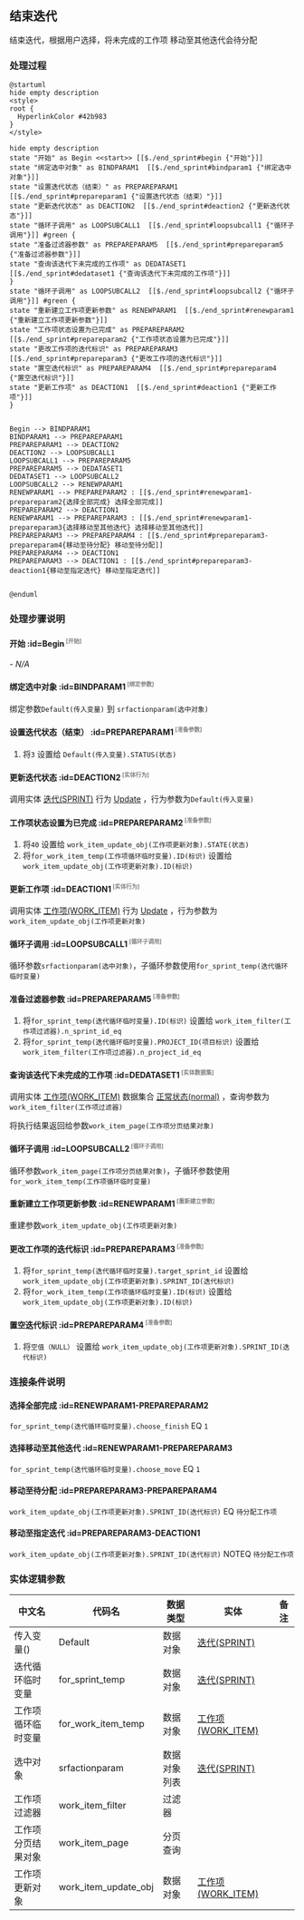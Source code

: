 ## 结束迭代 <!-- {docsify-ignore-all} -->

   结束迭代，根据用户选择，将未完成的工作项 移动至其他迭代会待分配

### 处理过程

```plantuml
@startuml
hide empty description
<style>
root {
  HyperlinkColor #42b983
}
</style>

hide empty description
state "开始" as Begin <<start>> [[$./end_sprint#begin {"开始"}]]
state "绑定选中对象" as BINDPARAM1  [[$./end_sprint#bindparam1 {"绑定选中对象"}]]
state "设置迭代状态（结束）" as PREPAREPARAM1  [[$./end_sprint#prepareparam1 {"设置迭代状态（结束）"}]]
state "更新迭代状态" as DEACTION2  [[$./end_sprint#deaction2 {"更新迭代状态"}]]
state "循环子调用" as LOOPSUBCALL1  [[$./end_sprint#loopsubcall1 {"循环子调用"}]] #green {
state "准备过滤器参数" as PREPAREPARAM5  [[$./end_sprint#prepareparam5 {"准备过滤器参数"}]]
state "查询该迭代下未完成的工作项" as DEDATASET1  [[$./end_sprint#dedataset1 {"查询该迭代下未完成的工作项"}]]
}
state "循环子调用" as LOOPSUBCALL2  [[$./end_sprint#loopsubcall2 {"循环子调用"}]] #green {
state "重新建立工作项更新参数" as RENEWPARAM1  [[$./end_sprint#renewparam1 {"重新建立工作项更新参数"}]]
state "工作项状态设置为已完成" as PREPAREPARAM2  [[$./end_sprint#prepareparam2 {"工作项状态设置为已完成"}]]
state "更改工作项的迭代标识" as PREPAREPARAM3  [[$./end_sprint#prepareparam3 {"更改工作项的迭代标识"}]]
state "置空迭代标识" as PREPAREPARAM4  [[$./end_sprint#prepareparam4 {"置空迭代标识"}]]
state "更新工作项" as DEACTION1  [[$./end_sprint#deaction1 {"更新工作项"}]]
}


Begin --> BINDPARAM1
BINDPARAM1 --> PREPAREPARAM1
PREPAREPARAM1 --> DEACTION2
DEACTION2 --> LOOPSUBCALL1
LOOPSUBCALL1 --> PREPAREPARAM5
PREPAREPARAM5 --> DEDATASET1
DEDATASET1 --> LOOPSUBCALL2
LOOPSUBCALL2 --> RENEWPARAM1
RENEWPARAM1 --> PREPAREPARAM2 : [[$./end_sprint#renewparam1-prepareparam2{选择全部完成} 选择全部完成]]
PREPAREPARAM2 --> DEACTION1
RENEWPARAM1 --> PREPAREPARAM3 : [[$./end_sprint#renewparam1-prepareparam3{选择移动至其他迭代} 选择移动至其他迭代]]
PREPAREPARAM3 --> PREPAREPARAM4 : [[$./end_sprint#prepareparam3-prepareparam4{移动至待分配} 移动至待分配]]
PREPAREPARAM4 --> DEACTION1
PREPAREPARAM3 --> DEACTION1 : [[$./end_sprint#prepareparam3-deaction1{移动至指定迭代} 移动至指定迭代]]


@enduml
```


### 处理步骤说明

#### 开始 :id=Begin<sup class="footnote-symbol"> <font color=gray size=1>[开始]</font></sup>



*- N/A*
#### 绑定选中对象 :id=BINDPARAM1<sup class="footnote-symbol"> <font color=gray size=1>[绑定参数]</font></sup>



绑定参数`Default(传入变量)` 到 `srfactionparam(选中对象)`
#### 设置迭代状态（结束） :id=PREPAREPARAM1<sup class="footnote-symbol"> <font color=gray size=1>[准备参数]</font></sup>



1. 将`3` 设置给  `Default(传入变量).STATUS(状态)`

#### 更新迭代状态 :id=DEACTION2<sup class="footnote-symbol"> <font color=gray size=1>[实体行为]</font></sup>



调用实体 [迭代(SPRINT)](module/ProjMgmt/sprint.md) 行为 [Update](module/ProjMgmt/sprint#行为) ，行为参数为`Default(传入变量)`

#### 工作项状态设置为已完成 :id=PREPAREPARAM2<sup class="footnote-symbol"> <font color=gray size=1>[准备参数]</font></sup>



1. 将`40` 设置给  `work_item_update_obj(工作项更新对象).STATE(状态)`
2. 将`for_work_item_temp(工作项循环临时变量).ID(标识)` 设置给  `work_item_update_obj(工作项更新对象).ID(标识)`

#### 更新工作项 :id=DEACTION1<sup class="footnote-symbol"> <font color=gray size=1>[实体行为]</font></sup>



调用实体 [工作项(WORK_ITEM)](module/ProjMgmt/work_item.md) 行为 [Update](module/ProjMgmt/work_item#行为) ，行为参数为`work_item_update_obj(工作项更新对象)`

#### 循环子调用 :id=LOOPSUBCALL1<sup class="footnote-symbol"> <font color=gray size=1>[循环子调用]</font></sup>



循环参数`srfactionparam(选中对象)`，子循环参数使用`for_sprint_temp(迭代循环临时变量)`
#### 准备过滤器参数 :id=PREPAREPARAM5<sup class="footnote-symbol"> <font color=gray size=1>[准备参数]</font></sup>



1. 将`for_sprint_temp(迭代循环临时变量).ID(标识)` 设置给  `work_item_filter(工作项过滤器).n_sprint_id_eq`
2. 将`for_sprint_temp(迭代循环临时变量).PROJECT_ID(项目标识)` 设置给  `work_item_filter(工作项过滤器).n_project_id_eq`

#### 查询该迭代下未完成的工作项 :id=DEDATASET1<sup class="footnote-symbol"> <font color=gray size=1>[实体数据集]</font></sup>



调用实体 [工作项(WORK_ITEM)](module/ProjMgmt/work_item.md) 数据集合 [正常状态(normal)](module/ProjMgmt/work_item#数据集合) ，查询参数为`work_item_filter(工作项过滤器)`

将执行结果返回给参数`work_item_page(工作项分页结果对象)`

#### 循环子调用 :id=LOOPSUBCALL2<sup class="footnote-symbol"> <font color=gray size=1>[循环子调用]</font></sup>



循环参数`work_item_page(工作项分页结果对象)`，子循环参数使用`for_work_item_temp(工作项循环临时变量)`
#### 重新建立工作项更新参数 :id=RENEWPARAM1<sup class="footnote-symbol"> <font color=gray size=1>[重新建立参数]</font></sup>



重建参数```work_item_update_obj(工作项更新对象)```
#### 更改工作项的迭代标识 :id=PREPAREPARAM3<sup class="footnote-symbol"> <font color=gray size=1>[准备参数]</font></sup>



1. 将`for_sprint_temp(迭代循环临时变量).target_sprint_id` 设置给  `work_item_update_obj(工作项更新对象).SPRINT_ID(迭代标识)`
2. 将`for_work_item_temp(工作项循环临时变量).ID(标识)` 设置给  `work_item_update_obj(工作项更新对象).ID(标识)`

#### 置空迭代标识 :id=PREPAREPARAM4<sup class="footnote-symbol"> <font color=gray size=1>[准备参数]</font></sup>



1. 将`空值（NULL）` 设置给  `work_item_update_obj(工作项更新对象).SPRINT_ID(迭代标识)`


### 连接条件说明
#### 选择全部完成 :id=RENEWPARAM1-PREPAREPARAM2

`for_sprint_temp(迭代循环临时变量).choose_finish` EQ `1`
#### 选择移动至其他迭代 :id=RENEWPARAM1-PREPAREPARAM3

`for_sprint_temp(迭代循环临时变量).choose_move` EQ `1`
#### 移动至待分配 :id=PREPAREPARAM3-PREPAREPARAM4

`work_item_update_obj(工作项更新对象).SPRINT_ID(迭代标识)` EQ `待分配工作项`
#### 移动至指定迭代 :id=PREPAREPARAM3-DEACTION1

`work_item_update_obj(工作项更新对象).SPRINT_ID(迭代标识)` NOTEQ `待分配工作项`


### 实体逻辑参数

|    中文名   |    代码名    |  数据类型    |  实体   |备注 |
| --------| --------| -------- | -------- | --------   |
|传入变量(<i class="fa fa-check"/></i>)|Default|数据对象|[迭代(SPRINT)](module/ProjMgmt/sprint.md)||
|迭代循环临时变量|for_sprint_temp|数据对象|[迭代(SPRINT)](module/ProjMgmt/sprint.md)||
|工作项循环临时变量|for_work_item_temp|数据对象|[工作项(WORK_ITEM)](module/ProjMgmt/work_item.md)||
|选中对象|srfactionparam|数据对象列表|[迭代(SPRINT)](module/ProjMgmt/sprint.md)||
|工作项过滤器|work_item_filter|过滤器|||
|工作项分页结果对象|work_item_page|分页查询|||
|工作项更新对象|work_item_update_obj|数据对象|[工作项(WORK_ITEM)](module/ProjMgmt/work_item.md)||
